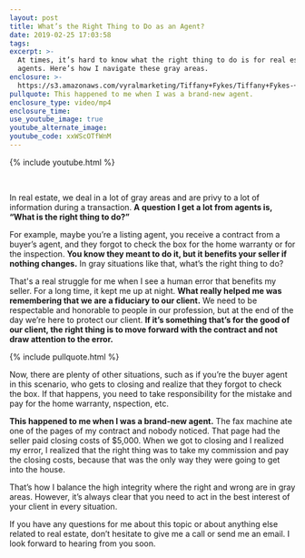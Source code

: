 ```yaml
---
layout: post
title: What’s the Right Thing to Do as an Agent?
date: 2019-02-25 17:03:58
tags:
excerpt: >-
  At times, it’s hard to know what the right thing to do is for real estate
  agents. Here’s how I navigate these gray areas.
enclosure: >-
  https://s3.amazonaws.com/vyralmarketing/Tiffany+Fykes/Tiffany+Fykes-+What+Is+the+Right+Thing+to+Do+as+an+Agent_.mp4
pullquote: This happened to me when I was a brand-new agent.
enclosure_type: video/mp4
enclosure_time:
use_youtube_image: true
youtube_alternate_image:
youtube_code: xxWScOTfWnM
---
```


{% include youtube.html %}

&nbsp;

In real estate, we deal in a lot of gray areas and are privy to a lot of information during a transaction. **A question I get a lot from agents is, “What is the right thing to do?”**

For example, maybe you’re a listing agent, you receive a contract from a buyer’s agent, and they forgot to check the box for the home warranty or for the inspection. **You know they meant to do it, but it benefits your seller if nothing changes.** In gray situations like that, what’s the right thing to do?

That's a real struggle for me when I see a human error that benefits my seller. For a long time, it kept me up at night. **What really helped me was remembering that we are a fiduciary to our client.** We need to be respectable and honorable to people in our profession, but at the end of the day we’re here to protect our client. **If it’s something that’s for the good of our client, the right thing is to move forward with the contract and not draw attention to the error.**

{% include pullquote.html %}

Now, there are plenty of other situations, such as if you’re the buyer agent in this scenario, who gets to closing and realize that they forgot to check the box. If that happens, you need to take responsibility for the mistake and pay for the home warranty, nspection, etc.

**This happened to me when I was a brand-new agent.** The fax machine ate one of the pages of my contract and nobody noticed. That page had the seller paid closing costs of $5,000. When we got to closing and I realized my error, I realized that the right thing was to take my commission and pay the closing costs, because that was the only way they were going to get into the house.

That’s how I balance the high integrity where the right and wrong are in gray areas. However, it’s always clear that you need to act in the best interest of your client in every situation.

If you have any questions for me about this topic or about anything else related to real estate, don’t hesitate to give me a call or send me an email. I look forward to hearing from you soon.